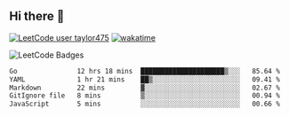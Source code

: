 ## Hi there 👋

[![LeetCode user taylor475](https://img.shields.io/badge/dynamic/json?style=for-the-badge&labelColor=black&color=%23ffa116&label=Solved&query=solvedOverTotal&url=https%3A%2F%2Fleetcode-badge.vercel.app%2Fapi%2Fusers%2Ftaylor475&logo=leetcode&logoColor=yellow)](https://leetcode.com/taylor475/)
[![wakatime](https://wakatime.com/badge/user/8c6aced9-f66a-452f-8802-5d7239ce5c50.svg)](https://wakatime.com/@8c6aced9-f66a-452f-8802-5d7239ce5c50)

<img src="https://leetcode-badge-showcase.vercel.app/api?username=taylor475" alt="LeetCode Badges" />

<!--START_SECTION:waka-->

```txt
Go               12 hrs 18 mins  █████████████████████▒░░░   85.64 %
YAML             1 hr 21 mins    ██▒░░░░░░░░░░░░░░░░░░░░░░   09.41 %
Markdown         22 mins         ▓░░░░░░░░░░░░░░░░░░░░░░░░   02.67 %
GitIgnore file   8 mins          ▒░░░░░░░░░░░░░░░░░░░░░░░░   00.94 %
JavaScript       5 mins          ░░░░░░░░░░░░░░░░░░░░░░░░░   00.66 %
```

<!--END_SECTION:waka-->

<!--
**taylor475/taylor475** is a _special_ repository because its `README.md` (this file) appears on your GitHub profile.
